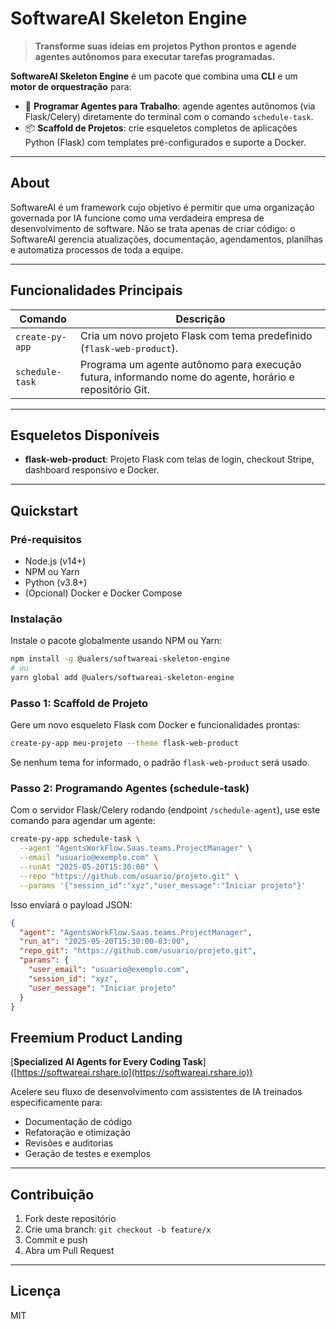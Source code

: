 # SoftwareAI Skeleton Engine

> **Transforme suas ideias em projetos Python prontos e agende agentes autônomos para executar tarefas programadas.**

**SoftwareAI Skeleton Engine** é um pacote que combina uma **CLI** e um **motor de orquestração** para:

* 🚀 **Programar Agentes para Trabalho**: agende agentes autônomos (via Flask/Celery) diretamente do terminal com o comando `schedule-task`.
* 📦 **Scaffold de Projetos**: crie esqueletos completos de aplicações Python (Flask) com templates pré-configurados e suporte a Docker.

---

## About

SoftwareAI é um framework cujo objetivo é permitir que uma organização governada por IA funcione como uma verdadeira empresa de desenvolvimento de software. Não se trata apenas de criar código: o SoftwareAI gerencia atualizações, documentação, agendamentos, planilhas e automatiza processos de toda a equipe.

---

## Funcionalidades Principais

| Comando         | Descrição                                                                                               |
| --------------- | ------------------------------------------------------------------------------------------------------- |
| `create-py-app` | Cria um novo projeto Flask com tema predefinido (`flask-web-product`).                                  |
| `schedule-task` | Programa um agente autônomo para execução futura, informando nome do agente, horário e repositório Git. |

---

## Esqueletos Disponíveis

* **flask-web-product**: Projeto Flask com telas de login, checkout Stripe, dashboard responsivo e Docker.

---

## Quickstart

### Pré-requisitos

* Node.js (v14+)
* NPM ou Yarn
* Python (v3.8+)
* (Opcional) Docker e Docker Compose

### Instalação

Instale o pacote globalmente usando NPM ou Yarn:

```bash
npm install -g @ualers/softwareai-skeleton-engine
# ou
yarn global add @ualers/softwareai-skeleton-engine
```

### Passo 1: Scaffold de Projeto

Gere um novo esqueleto Flask com Docker e funcionalidades prontas:

```bash
create-py-app meu-projeto --theme flask-web-product
```

Se nenhum tema for informado, o padrão `flask-web-product` será usado.

### Passo 2: Programando Agentes (schedule-task)

Com o servidor Flask/Celery rodando (endpoint `/schedule-agent`), use este comando para agendar um agente:

```bash
create-py-app schedule-task \
  --agent "AgentsWorkFlow.Saas.teams.ProjectManager" \
  --email "usuario@exemplo.com" \
  --runAt "2025-05-20T15:30:00" \
  --repo "https://github.com/usuario/projeto.git" \
  --params '{"session_id":"xyz","user_message":"Iniciar projeto"}'
```

Isso enviará o payload JSON:

```json
{
  "agent": "AgentsWorkFlow.Saas.teams.ProjectManager",
  "run_at": "2025-05-20T15:30:00-03:00",
  "repo_git": "https://github.com/usuario/projeto.git",
  "params": {
    "user_email": "usuario@exemplo.com",
    "session_id": "xyz",
    "user_message": "Iniciar projeto"
  }
}
```

## Freemium Product Landing

\[**Specialized AI Agents for Every Coding Task**]\([https://softwareai.rshare.io](https://softwareai.rshare.io))

Acelere seu fluxo de desenvolvimento com assistentes de IA treinados especificamente para:

* Documentação de código
* Refatoração e otimização
* Revisões e auditorias
* Geração de testes e exemplos

---

## Contribuição

1. Fork deste repositório
2. Crie uma branch: `git checkout -b feature/x`
3. Commit e push
4. Abra um Pull Request

---

## Licença

MIT
